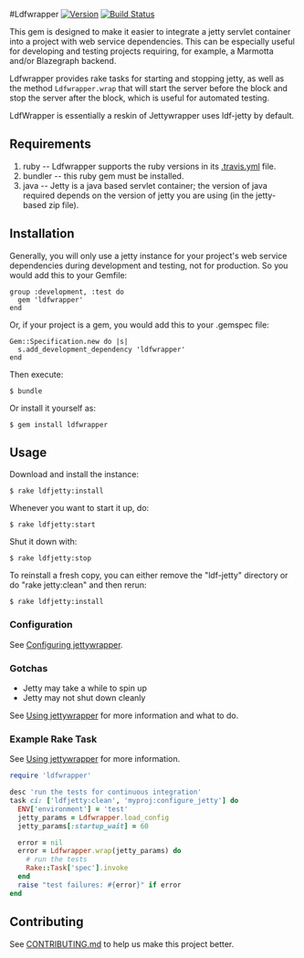 #Ldfwrapper [![Version](https://badge.fury.io/gh/projecthydra%2Fjettywrapper.png)](http://badge.fury.io/gh/boston-library%2Fldf-jetty) [![Build Status](https://travis-ci.org/boston-library/ldf-jetty.png?branch=master)](https://travis-ci.org/boston-library/ldf-jetty)

This gem is designed to make it easier to integrate a jetty servlet container into a project with web service dependencies.  This can be especially useful for developing and testing projects requiring, for example, a Marmotta and/or Blazegraph backend.

Ldfwrapper provides rake tasks for starting and stopping jetty, as well as the method `Ldfwrapper.wrap` that will start the server before the block and stop the server after the block, which is useful for automated testing.

LdfWrapper is essentially a reskin of Jettywrapper uses ldf-jetty by default.

## Requirements

1.  ruby -- Ldfwrapper supports the ruby versions in its [.travis.yml](.travis.yml) file.
2.  bundler -- this ruby gem must be installed.
3.  java -- Jetty is a java based servlet container; the version of java required depends on the version of jetty you are using (in the jetty-based zip file).

## Installation

Generally, you will only use a jetty instance for your project's web service dependencies during development and testing, not for production. So you would add this to your Gemfile:

```
group :development, :test do
  gem 'ldfwrapper'
end
```

Or, if your project is a gem, you would add this to your .gemspec file:

```
Gem::Specification.new do |s|
  s.add_development_dependency 'ldfwrapper'
end
```

Then execute:

    $ bundle

Or install it yourself as:

    $ gem install ldfwrapper


## Usage

Download and install the instance:

    $ rake ldfjetty:install

Whenever you want to start it up, do:

    $ rake ldfjetty:start

Shut it down with:

    $ rake ldfjetty:stop

To reinstall a fresh copy, you can either remove the "ldf-jetty" directory or do "rake jetty:clean" and then rerun:

    $ rake ldfjetty:install

### Configuration

See [Configuring jettywrapper](https://github.com/projecthydra/jettywrapper/wiki/Configuring-jettywrapper).

### Gotchas

* Jetty may take a while to spin up
* Jetty may not shut down cleanly

See [Using jettywrapper](https://github.com/projecthydra/jettywrapper/wiki/Using-jettywrapper) for more information and what to do.

### Example Rake Task

See [Using jettywrapper](https://github.com/projecthydra/jettywrapper/wiki/Using-jettywrapper) for more information.

```ruby
require 'ldfwrapper'

desc 'run the tests for continuous integration'
task ci: ['ldfjetty:clean', 'myproj:configure_jetty'] do
  ENV['environment'] = 'test'
  jetty_params = Ldfwrapper.load_config
  jetty_params[:startup_wait] = 60

  error = nil
  error = Ldfwrapper.wrap(jetty_params) do
    # run the tests
    Rake::Task['spec'].invoke
  end
  raise "test failures: #{error}" if error
end
```

## Contributing

See [CONTRIBUTING.md](https://github.com/boston-library/ldf-jetty/blob/master/CONTRIBUTING.md) to help us make this project better.